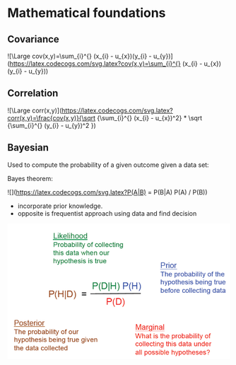 # Mathematical foundations

## Covariance 

![\Large cov(x,y)=\sum_{i}^{} (x_{i} - u_{x})(y_{i} - u_{y})](https://latex.codecogs.com/svg.latex?cov(x,y)=\sum_{i}^{} (x_{i} - u_{x})(y_{i} - u_{y})) 

## Correlation 

![\Large corr(x,y)](https://latex.codecogs.com/svg.latex?corr(x,y)=\frac{cov(x,y)}{\sqrt {\sum_{i}^{} (x_{i} - u_{x})^2} * \sqrt {\sum_{i}^{} (y_{i} - u_{y})^2 }) 

## Bayesian

Used to compute the probability of a given outcome given a data set:

Bayes theorem:  

![](https://latex.codecogs.com/svg.latex?P(A|B) = P(B|A) P(A) / P(B))

* incorporate prior knowledge.
* opposite is frequentist approach using data and find decision

 ![](./images/bayen.png)